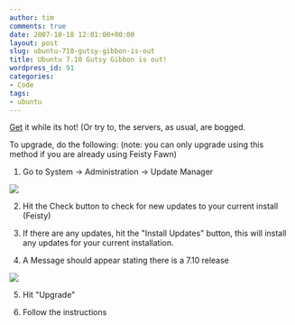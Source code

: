 ```yaml
---
author: tim
comments: true
date: 2007-10-18 12:01:00+00:00
layout: post
slug: ubuntu-710-gutsy-gibbon-is-out
title: Ubuntu 7.10 Gutsy Gibbon is out!
wordpress_id: 91
categories:
- Code
tags:
- ubuntu
---
```


[Get](http://www.ubuntu.com/getubuntu/download) it while its hot!  (Or try to, the servers, as usual, are bogged.    
  


To upgrade, do the following: (note: you can only upgrade using this method if you are already using Feisty Fawn)




  1. Go to System -> Administration -> Update Manager  
  

![](http://lh6.google.com/timothy.broder/RxdL9GuGX2I/AAAAAAAAMVI/NTvOIhO_TvI/s400/ub1.png?imgdl=1)  
  


  2. Hit the Check button to check for new updates to your current install (Feisty)


  3. If there are any updates, hit the "Install Updates" button, this will install any updates for your current installation.


  4. A Message should appear stating there is a 7.10 release  
  

![](http://lh6.google.com/timothy.broder/RxdL9GuGX3I/AAAAAAAAMVQ/8ZM55Mvs3og/s400/ub2.png?imgdl=1)  
  




  5. Hit "Upgrade"


  6. Follow the instructions
